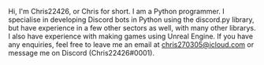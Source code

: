 Hi, I'm Chris22426, or Chris for short. 
I am a Python programmer. 
I specialise in developing Discord bots in Python using the discord.py library, but have experience in a few other sectors as well, with many other librarys. 
I also have experience with making games using Unreal Engine.
If you have any enquiries, feel free to leave me an email at chris270305@icloud.com or message me on Discord (Chris22426#0001).

<!---
Chris22426/Chris22426 is a ✨ special ✨ repository because its `README.md` (this file) appears on your GitHub profile.
You can click the Preview link to take a look at your changes.
--->
